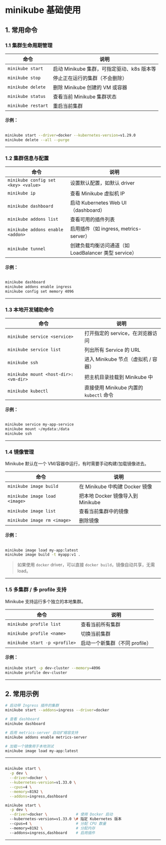 # minikube 基础使用

## 1. 常用命令

### 1.1 集群生命周期管理

| 命令 | 说明 |
|------|------|
| `minikube start` | 启动 Minikube 集群，可指定驱动、k8s 版本等 |
| `minikube stop` | 停止正在运行的集群（不会删除） |
| `minikube delete` | 删除 Minikube 创建的 VM 或容器 |
| `minikube status` | 查看当前 Minikube 集群状态 |
| `minikube restart` | 重启当前集群 |

#### 示例：

```bash

minikube start --driver=docker --kubernetes-version=v1.29.0
minikube delete --all --purge
```

---

### 1.2 集群信息与配置

| 命令 | 说明 |
|------|------|
| `minikube config set <key> <value>` | 设置默认配置，如默认 driver |
| `minikube ip` | 查看 Minikube 虚拟机 IP |
| `minikube dashboard` | 启动 Kubernetes Web UI（dashboard） |
| `minikube addons list` | 查看可用的插件列表 |
| `minikube addons enable <addon>` | 启用插件（如 ingress, metrics-server） |
| `minikube tunnel` | 创建负载均衡访问通道（如 LoadBalancer 类型 service） |

#### 示例：

```bash

minikube dashboard
minikube addons enable ingress
minikube config set memory 4096
```

---

### 1.3 本地开发辅助命令

| 命令 | 说明 |
|------|------|
| `minikube service <service>` | 打开指定的 service，在浏览器访问 |
| `minikube service list` | 列出所有 Service 的 URL |
| `minikube ssh` | 进入 Minikube 节点（虚拟机 / 容器） |
| `minikube mount <host-dir>:<vm-dir>` | 把主机目录挂载到 Minikube 中 |
| `minikube kubectl` | 直接使用 Minikube 内置的 `kubectl` 命令 |

#### 示例：

```bash

minikube service my-app-service
minikube mount ~/mydata:/data
minikube ssh
```

---

### 1.4 镜像管理

Minikube 默认在一个 VM/容器中运行，有时需要手动构建/加载镜像进去。

| 命令 | 说明 |
|------|------|
| `minikube image build` | 在 Minikube 中构建 Docker 镜像 |
| `minikube image load <image>` | 把本地 Docker 镜像导入到 Minikube |
| `minikube image list` | 查看当前集群中的镜像 |
| `minikube image rm <image>` | 删除镜像 |

#### 示例：

```bash

minikube image load my-app:latest
minikube image build -t myapp:v1 .
```

> 如果使用 `docker` driver，可以直接 `docker build`，镜像自动共享，无需 load。

---

### 1.5 多集群 / 多 profile 支持

Minikube 支持运行多个独立的本地集群。

| 命令 | 说明 |
|------|------|
| `minikube profile list` | 查看当前所有集群 |
| `minikube profile <name>` | 切换当前集群 |
| `minikube start -p <profile>` | 启动一个新集群（不同 profile） |

#### 示例：

```bash
minikube start -p dev-cluster --memory=4096
minikube profile dev-cluster
```

---

## 2. 常用示例

```bash
# 启动带 Ingress 插件的集群
minikube start --addons=ingress --driver=docker

# 查看 dashboard
minikube dashboard

# 启用 metrics-server 自动扩缩容支持
minikube addons enable metrics-server

# 加载一个镜像用于本地测试
minikube image load my-app:latest
```

---


```bash

minikube start \
  -p dev \
  --driver=docker \
  --kubernetes-version=v1.33.0 \
  --cpus=4 \
  --memory=8192 \
  --addons=ingress,dashboard

minikube start \
  -p dev \
  --driver=docker \             # 使用 Docker 启动
  --kubernetes-version=v1.33.0 \# 指定 Kubernetes 版本
  --cpus=4 \                    # 分配 CPU 数量
  --memory=8192 \               # 分配内存
  --addons=ingress,dashboard    # 启用插件
```

---
